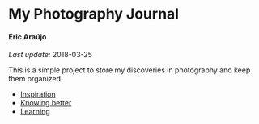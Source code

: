 # My Photography Journal
#### Eric Araújo
*Last update:* 2018-03-25

This is a simple project to store my discoveries in photography and keep them organized.

* [Inspiration](Inspiration.md)
* [Knowing better](Knowing.md)
* [Learning](Learning.md)